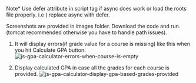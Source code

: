 Note* Use defer attribute in script tag if async does work or load the roots file properly. i.e (<script src="javascript/nav.js" async></script> replace async with defer.

Screenshots are provided in images folder. Download the code and run. (tomcat recommended otherwise you have to handle path issues).

1. It will display errors(if grade value for a course is missing) like this when you hit Calculate GPA button.
![js-gpa-calculator-errors-when-course-is-empty](https://user-images.githubusercontent.com/77499979/227745279-22de8459-8b5e-4253-82a0-d9a8a9d0fa6f.png)

2. Display calculated GPA in case all the grades for each course is provided.
![js-gpa-calculator-display-gpa-based-grades-provided](https://user-images.githubusercontent.com/77499979/227745333-bf8199c3-f89a-42e2-92b0-58b9b736b9cd.png)
